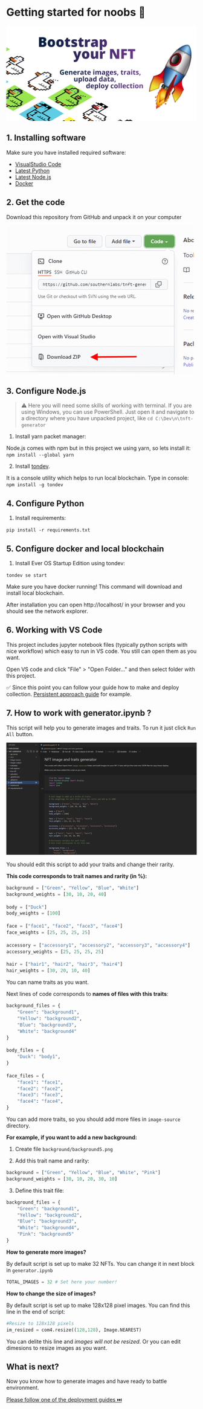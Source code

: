 # Getting started for noobs 🧐

![Bootstrap](images/Bootstrap.jpg)

## 1. Installing software

Make sure you have installed required software:

- [VisualStudio Code](https://code.visualstudio.com/)
- [Latest Python](https://www.python.org/downloads/)
- [Latest Node.js](https://nodejs.org/en/download/)
- [Docker](https://www.docker.com/products/docker-desktop)

## 2. Get the code

Download this repository from GitHub and unpack it on your computer

![img](images/noobs/download.png)

## 3. Configure Node.js

> ⚠️ Here you will need some skills of working with terminal. If you are using Windows, you can use PowerShell. Just open it and navigate to a directory where you have unpacked project, like `cd C:\Dev\n\tnft-generator`

1. Install yarn packet manager:

Node.js comes with npm but in this project we using yarn, so lets install it: `npm install --global yarn`

2. Install [tondev](https://github.com/tonlabs/tondev). 

It is a console utility which helps to run local blockchain. Type in console: `npm install -g tondev`

## 4. Configure Python

1. Install requirements:

`pip install -r requirements.txt`

## 5. Configure docker and local blockchain

1. Install Ever OS Startup Edition using tondev:

`tondev se start`

Make sure you have docker running! This command will download and install local blockchain.

After installation you can open http://localhost/ in your browser and you should see the network explorer.

## 6. Working with VS Code

This project includes jupyter notebook files (typically python scripts with nice workflow) which easy to run in VS code. You still can open them as you want.

Open VS code and click "File" > "Open Folder..." and then select folder with this project.

✅ Since this point you can follow your guide how to make and deploy collection. [Persistent approach guide](persistent-approach-guide.md) for example.

## 7. How to work with generator.ipynb ?

This script will help you to generate images and traits. To run it just click `Run All` button.

![img](images/noobs/generator1.png)

You should edit this script to add your traits and change their rarity.

__This code corresponds to trait names and rarity (in %):__

```python
background = ["Green", "Yellow", "Blue", "White"] 
background_weights = [30, 10, 20, 40]

body = ["Duck"] 
body_weights = [100]

face = ["face1", "face2", "face3", "face4"] 
face_weights = [25, 25, 25, 25]

accessory = ["accessory1", "accessory2", "accessory3", "accessory4"] 
accessory_weights = [25, 25, 25, 25]

hair = ["hair1", "hair2", "hair3", "hair4"] 
hair_weights = [30, 20, 10, 40]
```

You can name traits as you want.

Next lines of code corresponds to __names of files with this traits__:

```python
background_files = {
    "Green": "background1",
    "Yellow": "background2",
    "Blue": "background3",
    "White": "background4"
}

body_files = {
    "Duck": "body1",
}

face_files = {
    "face1": "face1",
    "face2": "face2",
    "face3": "face3",
    "face4": "face4",
}
```

You can add more traits, so you should add more files in `image-source` directory.

__For example, if you want to add a new background:__

1. Create file `background/background5.png`

2. Add this trait name and rarity:

```python 
background = ["Green", "Yellow", "Blue", "White", "Pink"] 
background_weights = [30, 10, 20, 30, 10]
```

3. Define this trait file:

```python 
background_files = {
    "Green": "background1",
    "Yellow": "background2",
    "Blue": "background3",
    "White": "background4",
    "Pink": "background5"
}
```

__How to generate more images?__

By default script is set up to make 32 NFTs. You can change it in next block in `generator.ipynb`

```python
TOTAL_IMAGES = 32 # Set here your number!
```

__How to change the size of images?__

By default script is set up to make 128x128 pixel images. You can find this line in the end of script:

```python
#Resize to 128x128 pixels
im_resized = com4.resize((128,128), Image.NEAREST)
```

You can delite this line and _images will not be resized_. Or you can edit dimesions to resize images as you want.

## What is next?

Now you know how to generate images and have ready to battle environment.

[Please follow one of the deployment guides ⏭️](../readme.md#-get-started )